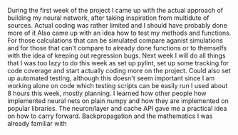 During the first week of the project I came up with the actual approach of building my neural network, after taking inspiration from multidute of sources.
Actual coding was rather limited and I should have probably done more of it
Also came up with an idea how to test my methods and functions.
For those calculations that can be simulated compare aganist simulations and for those that can't compare to already done functions or to themselfs
with the idea of keeping out regression bugs.
Next week I will do all things that I was too lazy to do this week as set up pylint, set up some tracking for code coverage and start actually coding more
on the project.
Could also set up automated testing, although this doesn't seem important since I am working alone on code which testing scripts can be easily run
I used about 8 hours this week, mostly planning.
I learned how other people how implemented neural nets on plain numpy and how they are implemented on popular libraries.
The neuron/layer and cache API gave me a practical idea on how to carry forward. Backpropagation and the mathematics I was already familiar with

